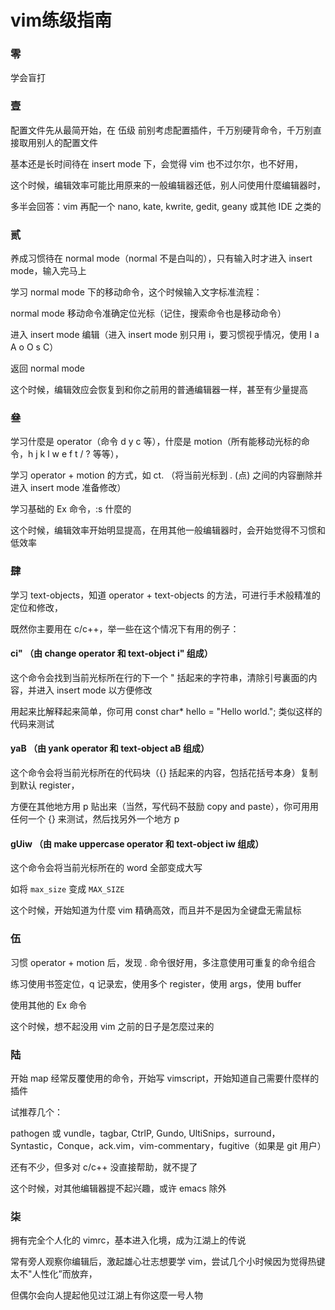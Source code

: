 vim练级指南
===========

### 零

学会盲打

### 壹

配置文件先从最简开始，在 伍级 前别考虑配置插件，千万别硬背命令，千万别直接取用别人的配置文件

基本还是长时间待在 insert mode 下，会觉得 vim 也不过尔尔，也不好用，

这个时候，编辑效率可能比用原来的一般编辑器还低，别人问使用什麼编辑器时，

多半会回答：vim 再配一个 nano, kate, kwrite, gedit, geany 或其他 IDE 之类的

### 贰

养成习惯待在 normal mode（normal 不是白叫的），只有输入时才进入 insert mode，输入完马上 <ESC>

学习 normal mode 下的移动命令，这个时候输入文字标准流程：

normal mode 移动命令准确定位光标（记住，搜索命令也是移动命令）

进入 insert mode 编辑（进入 insert mode 别只用 i，要习惯视乎情况，使用 I a A o O s C）

<ESC> 返回 normal mode

这个时候，编辑效应会恢复到和你之前用的普通编辑器一样，甚至有少量提高

### 叄

学习什麼是 operator（命令 d y c 等），什麼是 motion（所有能移动光标的命令，h j k l w e f t / ? 等等），

学习 operator + motion 的方式，如 ct. （将当前光标到 . (点) 之间的内容删除并进入 insert mode 准备修改）

学习基础的 Ex 命令，:s 什麼的

这个时候，编辑效率开始明显提高，在用其他一般编辑器时，会开始觉得不习惯和低效率

### 肆

学习 text-objects，知道 operator + text-objects 的方法，可进行手术般精准的定位和修改，

既然你主要用在 c/c++，举一些在这个情况下有用的例子：

#### ci" （由 change operator 和 text-object i" 组成）

这个命令会找到当前光标所在行的下一个 " 括起来的字符串，清除引号裏面的内容，并进入 insert mode 以方便修改

用起来比解释起来简单，你可用 const char* hello = "Hello world."; 类似这样的代码来测试

#### yaB （由 yank operator 和 text-object aB 组成）

这个命令会将当前光标所在的代码块（{} 括起来的内容，包括花括号本身）复制到默认 register，

方便在其他地方用 p 贴出来（当然，写代码不鼓励 copy and paste），你可用用任何一个 {} 来测试，然后找另外一个地方 p

#### gUiw （由 make uppercase operator 和 text-object iw 组成）

这个命令会将当前光标所在的 word 全部变成大写

如将 `max_size` 变成 `MAX_SIZE`

这个时候，开始知道为什麼 vim 精确高效，而且并不是因为全键盘无需鼠标

### 伍

习惯 operator + motion 后，发现 . 命令很好用，多注意使用可重复的命令组合

练习使用书签定位，q 记录宏，使用多个 register，使用 args，使用 buffer

使用其他的 Ex 命令

这个时候，想不起没用 vim 之前的日子是怎麼过来的

### 陆

开始 map 经常反覆使用的命令，开始写 vimscript，开始知道自己需要什麼样的插件

试推荐几个：

pathogen 或 vundle，tagbar, CtrlP, Gundo, UltiSnips，surround，Syntastic，Conque，ack.vim，vim-commentary，fugitive（如果是 git 用户）

还有不少，但多对 c/c++ 没直接帮助，就不提了

这个时候，对其他编辑器提不起兴趣，或许 emacs 除外

### 柒

拥有完全个人化的 vimrc，基本进入化境，成为江湖上的传说

常有旁人观察你编辑后，激起雄心壮志想要学 vim，尝试几个小时候因为觉得热键太不"人性化”而放弃，

但偶尔会向人提起他见过江湖上有你这麼一号人物
